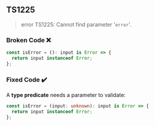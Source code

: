 ## TS1225

> error TS1225: Cannot find parameter '`error`'.

### Broken Code ❌

```ts
const isError = (): input is Error => {
  return input instanceof Error;
};
```

### Fixed Code ✔️

A **type predicate** needs a parameter to validate:

```ts
const isError = (input: unknown): input is Error => {
  return input instanceof Error;
};
```
